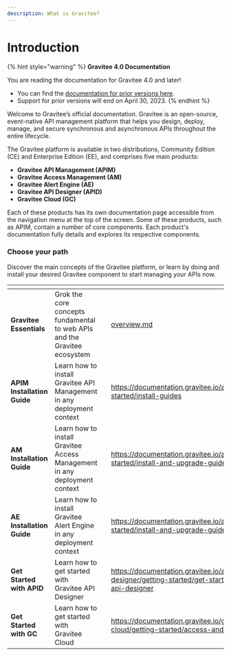 ```yaml
---
description: What is Gravitee?
---
```


# Introduction

{% hint style="warning" %}
**Gravitee 4.0 Documentation**

You are reading the documentation for Gravitee 4.0 and later!

* You can find the [documentation for prior versions here](https://docs.gravitee.io/).
* Support for prior versions will end on April 30, 2023.
{% endhint %}

Welcome to Gravitee’s official documentation. Gravitee is an open-source, event-native API management platform that helps you design, deploy, manage, and secure synchronous and asynchronous APIs throughout the entire lifecycle.

The Gravitee platform is available in two distributions, Community Edition (CE) and Enterprise Edition (EE), and comprises five main products:

* **Gravitee API Management (APIM)**
* **Gravitee Access Management (AM)**
* **Gravitee Alert Engine (AE)**
* **Gravitee API Designer (APID)**
* **Gravitee Cloud (GC)**

Each of these products has its own documentation page accessible from the navigation menu at the top of the screen. Some of these products, such as APIM, contain a number of core components. Each product's documentation fully details and explores its respective components.

### Choose your path

Discover the main concepts of the Gravitee platform, or learn by doing and install your desired Gravitee component to start managing your APIs now.

<table data-view="cards"><thead><tr><th></th><th></th><th></th><th data-hidden data-card-target data-type="content-ref"></th></tr></thead><tbody><tr><td><strong>Gravitee Essentials</strong></td><td>Grok the core concepts fundamental to web APIs and the Gravitee ecosystem</td><td></td><td><a href="gravitee-essentials/overview.md">overview.md</a></td></tr><tr><td><strong>APIM Installation Guide</strong></td><td>Learn how to install Gravitee API Management in any deployment context</td><td></td><td><a href="https://documentation.gravitee.io/apim/getting-started/install-guides">https://documentation.gravitee.io/apim/getting-started/install-guides</a></td></tr><tr><td><strong>AM Installation Guide</strong></td><td>Learn how to install Gravitee Access Management in any deployment context</td><td></td><td><a href="https://documentation.gravitee.io/am/getting-started/install-and-upgrade-guides">https://documentation.gravitee.io/am/getting-started/install-and-upgrade-guides</a></td></tr><tr><td><strong>AE Installation Guide</strong></td><td>Learn how to install Gravitee Alert Engine in any deployment context</td><td></td><td><a href="https://documentation.gravitee.io/ae/getting-started/install-and-upgrade-guides">https://documentation.gravitee.io/ae/getting-started/install-and-upgrade-guides</a></td></tr><tr><td><strong>Get Started with APID</strong></td><td>Learn how to get started with Gravitee API Designer </td><td></td><td><a href="https://documentation.gravitee.io/api-designer/getting-started/get-started-with-api-designer">https://documentation.gravitee.io/api-designer/getting-started/get-started-with-api-designer</a></td></tr><tr><td><strong>Get Started with GC</strong></td><td>Learn how to get started with Gravitee Cloud</td><td></td><td><a href="https://documentation.gravitee.io/gravitee-cloud/getting-started/access-and-set-up">https://documentation.gravitee.io/gravitee-cloud/getting-started/access-and-set-up</a></td></tr></tbody></table>
